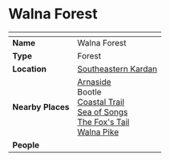 # Walna Forest

| []() | |
| --- | --- |
| **Name** | Walna Forest |
| **Type** | Forest |
| **Location** | [Southeastern Kardan](../../regions/southeastern-kardan.md) |
| **Nearby Places** | [Arnaside](../../settlements/villages/arnaside.md)<br>Bootle<br>[Coastal Trail](../../roads/coastal-trail.md)<br>[Sea of Songs](../seas-oceans/sea-of-songs.md)<br>[The Fox's Tail](../../roads/the-foxs-tail.md)<br>[Walna Pike](../mountains/walna-pike.md) |
| **People** | |
